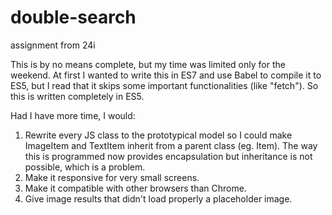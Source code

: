 # double-search
assignment from 24i

This is by no means complete, but my time was limited only for the weekend. At first I wanted to write this in ES7 and use Babel to compile it to ES5, but I read that it skips some important functionalities (like "fetch"). So this is written completely in ES5.

Had I have more time, I would:

1. Rewrite every JS class to the prototypical model so I could make ImageItem and TextItem inherit from a parent class (eg. Item). The way this is programmed now provides encapsulation but inheritance is not possible, which is a problem.
2. Make it responsive for very small screens.
3. Make it compatible with other browsers than Chrome.
4. Give image results that didn't load properly a placeholder image.
